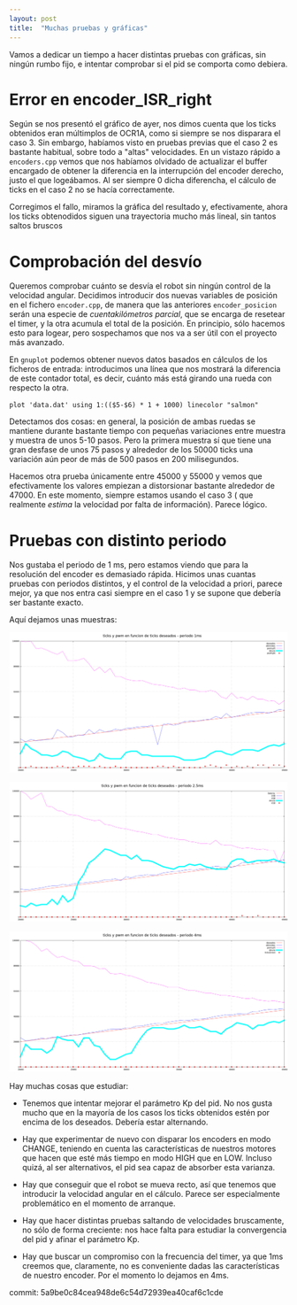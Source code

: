 ```yaml
---
layout: post
title:  "Muchas pruebas y gráficas"
---
```

Vamos a dedicar un tiempo a hacer distintas pruebas con gráficas, sin
ningún rumbo fijo, e intentar comprobar si el pid se comporta como debiera.

# Error en encoder_ISR_right

Según se nos presentó el gráfico de ayer, nos dimos cuenta que los ticks obtenidos
eran múltimplos de OCR1A, como si siempre se nos disparara el caso 3. Sin embargo,
habíamos visto en pruebas previas que el caso 2 es bastante habitual, sobre todo
a "altas" velocidades. En un vistazo rápido a `encoders.cpp` vemos que nos habíamos
olvidado de actualizar el buffer encargado de obtener la diferencia en la interrupción
del encoder derecho, justo el que logeábamos. Al ser siempre
0 dicha diferencha, el cálculo de ticks en el caso 2 no se hacía correctamente.

Corregimos el fallo, miramos la gráfica del resultado y, efectivamente, ahora los
ticks obtenodidos siguen una trayectoria mucho más lineal, sin tantos saltos bruscos

# Comprobación del desvío

Queremos comprobar cuánto se desvía el robot sin ningún control de la velocidad angular.
Decidimos introducir dos nuevas variables de posición en el fichero `encoder.cpp`, de
manera que las anteriores `encoder_posicion` serán una especie de _cuentakilómetros parcial_, que 
se encarga de resetear el timer, y la otra acumula el total de la posición. En principio, sólo
hacemos esto para logear, pero sospechamos que nos va a ser útil con el proyecto más avanzado.

En `gnuplot` podemos obtener nuevos datos basados en cálculos de los ficheros de entrada: introducimos
una línea  que nos mostrará la diferencia de este contador total, es decir, cuánto más está girando
una rueda con respecto la otra.
```
plot 'data.dat' using 1:(($5-$6) * 1 + 1000) linecolor "salmon"
```

Detectamos dos cosas: en general, la posición de ambas ruedas se mantiene durante bastante tiempo
con pequeñas variaciones entre muestra y muestra de unos 5-10 pasos. Pero la primera muestra sí
que tiene una gran desfase de unos 75 pasos y alrededor de los 50000 ticks una variación aún peor
de más de 500 pasos en 200 milisegundos.

Hacemos otra prueba únicamente entre 45000 y 55000 y vemos que efectivamente los valores empiezan
a distorsionar bastante alrededor de 47000. En este momento, siempre estamos usando el caso 3 (
que realmente _estima_ la velocidad por falta de información). Parece lógico.

# Pruebas con distinto periodo

Nos gustaba el periodo de 1 ms, pero estamos viendo que para la resolución del encoder 
es demasiado rápida. Hicimos unas cuantas pruebas con periodos distintos, y el control de la velocidad a priori, parece mejor,
ya que nos entra casi siempre en el caso 1 y se supone que debería ser bastante exacto.

Aquí dejamos unas muestras:

![1ms](  ../assets/2019-01-10-grafica_1ms.png)

![25ms](  ../assets/2019-01-10-grafica_25ms.png)

![4ms](  ../assets/2019-01-10-grafica_4ms.png)

Hay muchas cosas que estudiar:

- Tenemos que intentar mejorar el parámetro Kp del pid. No nos gusta mucho que en la mayoría de
los casos los ticks obtenidos estén por encima de los deseados. Debería estar alternando.

- Hay que experimentar de nuevo con disparar los encoders en modo CHANGE, teniendo en cuenta
las características de nuestros motores que hacen que esté más tiempo en modo HIGH que en LOW. Incluso
quizá, al ser alternativos, el pid sea capaz de absorber esta varianza.

- Hay que conseguir que el robot se mueva recto, así que tenemos que introducir
la velocidad angular en el cálculo. Parece ser especialmente problemático en el momento de arranque.

- Hay que hacer distintas pruebas saltando de velocidades bruscamente, no sólo de forma creciente: nos
hace falta para estudiar la convergencia del pid y afinar el parámetro Kp.

- Hay que buscar un compromiso con la frecuencia del timer, ya que 1ms creemos que, claramente,
no es conveniente dadas las características de nuestro encoder. Por el momento lo dejamos en 4ms.

commit: 5a9be0c84cea948de6c54d72939ea40caf6c1cde
